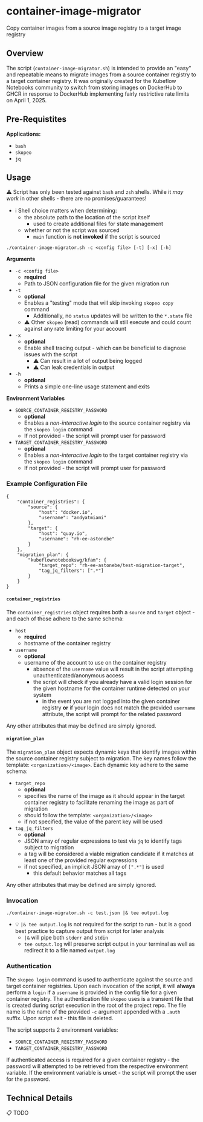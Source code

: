 # container-image-migrator
Copy container images from a source image registry to a target image registry

## Overview

The script (`container-image-migrator.sh`) is intended to provide an "easy" and repeatable means to migrate images from a source container registry to a target container registry.  It was originally created for the Kubeflow Notebooks community to switch from storing images on DockerHub to GHCR in response to DockerHub implementing fairly restrictive rate limits on April 1, 2025.


## Pre-Requistites

**Applications:**

- `bash`
- `skopeo`
- `jq`


## Usage

:warning: Script has only been tested against `bash` and `zsh` shells.  While it _may work_ in other shells - there are no promises/guarantees!
- ℹ️ Shell choice matters when determining:
   - the absolute path to the location of the script itself
       - used to create additional files for state management
    - whether or not the script was sourced
        - `main` function is **not invoked** if the script is sourced

`./container-image-migrator.sh -c <config file> [-t] [-x] [-h]`

**Arguments**
- `-c <config file>`
    - **required**
    - Path to JSON configuration file for the given migration run
- `-t`
    - **optional**
    - Enables a "testing" mode that will skip invoking `skopeo copy` command
        - Additionally, no `status` updates will be written to the `*.state` file
    - :warning: Other `skopeo` (read) commands will still execute and could count against any rate limiting for your account
- `-x`
    - **optional**
    - Enable shell tracing output - which can be beneficial to diagnose issues with the script
       - :warning: Can result in a lot of output being logged
       - :warning: Can leak credentials in output
- `-h`
    - **optional**
    - Prints a simple one-line usage statement and exits

**Environment Variables**
- `SOURCE_CONTAINER_REGISTRY_PASSWORD`
    - **optional**
    - Enables a _non-interactive login_ to the source container registry via the `skopeo login` command
    - If not provided - the script will prompt user for password
- `TARGET_CONTAINER_REGISTRY_PASSWORD`
    - **optional**
    - Enables a _non-interactive login_ to the target container registry via the `skopeo login` command
    - If not provided - the script will prompt user for password

### Example Configuration File

```
{
    "container_registries": {
        "source": {
            "host": "docker.io",
            "username": "andyatmiami"
        },
        "target": {
            "host": "quay.io",
            "username": "rh-ee-astonebe"
        }
    },
    "migration_plan": {
        "kubeflownotebookswg/kfam": {
            "target_repo": "rh-ee-astonebe/test-migration-target",
            "tag_jq_filters": [".*"]
        }
    }
}
```

#### `container_registries`

The `container_registries` object requires both a `source` and `target` object - and each of those adhere to the same schema:
- `host`
    - **required**
    - hostname of the container registry
- `username`
    - **optional**
    - username of the account to use on the container registry
        - absence of the `username` value will result in the script attempting unauthenticated/anonymous access
        - the script will check if you already have a valid login session for the given hostname for the container runtime detected on your system
            - in the event you are not logged into the given container registry **or** if your login does not match the provided `username` attribute, the script will prompt for the related password

Any other attributes that may be defined are simply ignored.

#### `migration_plan`

The `migration_plan` object expects dynamic keys that identify images within the source container registry subject to migration.  The key names follow the template: `<organization>/<image>`.  Each dynamic key adhere to the same schema:
- `target_repo`
    - **optional**
    - specifies the name of the image as it should appear in the target container registry to facilitate renaming the image as part of migration
    - should follow the template: `<organization>/<image>`
    - if not specified, the value of the parent key will be used
- `tag_jq_filters`
    - **optional**
    - JSON array of regular expressions to test via `jq` to identify tags subject to migration
    - a tag will be considered a viable migration candidate if it matches at least one of the provided regular expressions
    - if not specified, an implicit JSON array of `[".*"]` is used
        - this default behavior matches all tags

Any other attributes that may be defined are simply ignored.

### Invocation

```
./container-image-migrator.sh -c test.json |& tee output.log
```
- 💡 `|& tee output.log` is not required for the script to run - but is a good best practice to capture output from script for later analysis
    - `|&` will pipe both `stderr` and `stdin`
    - `tee output.log` will preserve script output in  your terminal as well as redirect it to a file named `output.log`

### Authentication

The `skopeo login` command is used to authenticate against the source and target container registries.  Upon each invocation of the script, it will **always**
perform a `login` if a `username` is provided in the config file for a given container registry.  The authentication file `skopeo` uses is a transient file that is created during script execution in the root of the project repo.  The file name is the name of the provided `-c` argument appended with a `.auth` suffix.  Upon script exit - this file is deleted.

The script supports 2 environment variables:
- `SOURCE_CONTAINER_REGISTRY_PASSWORD`
- `TARGET_CONTAINER_REGISTRY_PASSWORD`

If authenticated access is required for a given container registry - the password will attempted to be retrieved from the respective environment variable.  If the environment variable is unset - the script will prompt the user for the password.

## Technical Details

📋 TODO


